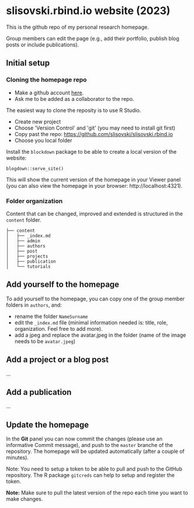# slisovski.rbind.io website (2023)

This is the github repo of my personal research homepage.

Group members can edit the page (e.g., add their portfolio, publish blog posts or include publications).

## Initial setup

### Cloning the homepage repo

- Make a github account [here](https://github.com/).
- Ask me to be added as a collaborator to the repo.

The easiest way to clone the reposity is to use R Studio.
- Create new project
- Choose 'Version Control' and 'git' (you may need to install git first)
- Copy past the repo: https://github.com/slisovski/slisovski.rbind.io
- Choose you local folder

Install the `blockdown` package to be able to create a local version of the website:

```
blogdown::serve_site()
```

This will show the current version of the homepage in your Viewer panel (you can also view the homepage in your browser: http://localhost:4321).

### Folder organization 

Content that can be changed, improved and extended is structured in the `content` folder.

```
├── content
│   ├── _index.md
│   ├── admin
│   ├── authors
│   ├── post
│   ├── projects
│   ├── publication
│   └── tutorials
```

## Add yourself to the homepage

To add yourself to the homepage, you can copy one of the group member folders in `authors`, and:
- rename the folder `NameSurname`
- edit the `_index.md` file (minimal information needed is: title, role, organization. Feel free to add more).
- add a jpeg and replace the avatar.jpeg in the folder (name of the image needs to be `avatar.jpeg`)

## Add a project or a blog post

...

## Add a publication

...

## Update the homepage

In the **Git** panel you can now commit the changes (please use an informative Commit message), and push to the `master` branche of the repository. The homepage will be updated automatically (after a couple of minutes).

Note: You need to setup a token to be able to pull and push to the GitHub repository.
The R package `gitcreds` can help to setup and register the token.

**Note:** Make sure to pull the latest version of the repo each time you want to make changes.